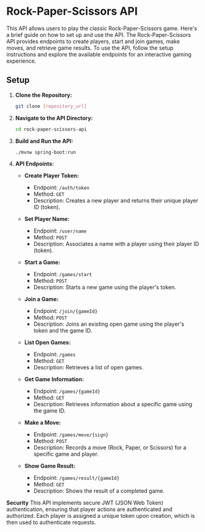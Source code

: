 # Rock-Paper-Scissors API

This API allows users to play the classic Rock-Paper-Scissors game. Here's a brief guide on how to set up and use the API.
The Rock-Paper-Scissors API provides endpoints to create players, start and join games, make moves, and retrieve game results. To use the API, follow the setup instructions and explore the available endpoints for an interactive gaming experience.
## Setup

1. **Clone the Repository:**
   ```bash
   git clone [repository_url]
   ```

2. **Navigate to the API Directory:**
   ```bash
   cd rock-paper-scissors-api
   ```

3. **Build and Run the API:**
   ```bash
   ./mvnw spring-boot:run
   ```

4. **API Endpoints:**
   - **Create Player Token:**
     - Endpoint: `/auth/token`
     - Method: `GET`
     - Description: Creates a new player and returns their unique player ID (token).

   - **Set Player Name:**
     - Endpoint: `/user/name`
     - Method: `POST`
     - Description: Associates a name with a player using their player ID (token).

   - **Start a Game:**
     - Endpoint: `/games/start`
     - Method: `POST`
     - Description: Starts a new game using the player's token.

   - **Join a Game:**
     - Endpoint: `/join/{gameId}`
     - Method: `POST`
     - Description: Joins an existing open game using the player's token and the game ID.

   - **List Open Games:**
     - Endpoint: `/games`
     - Method: `GET`
     - Description: Retrieves a list of open games.

   - **Get Game Information:**
     - Endpoint: `/games/{gameId}`
     - Method: `GET`
     - Description: Retrieves information about a specific game using the game ID.

   - **Make a Move:**
     - Endpoint: `/games/move/{sign}`
     - Method: `POST`
     - Description: Records a move (Rock, Paper, or Scissors) for a specific game and player.

   - **Show Game Result:**
     - Endpoint: `/games/result/{gameId}`
     - Method: `GET`
     - Description: Shows the result of a completed game.

**Security**
This API implements secure JWT (JSON Web Token) authentication, ensuring that player actions are authenticated and authorized. Each player is assigned a unique token upon creation, which is then used to authenticate requests.
